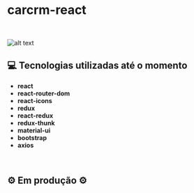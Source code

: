 # carcrm-react

&nbsp;

![alt text](https://i.imgur.com/NNKpdMB.gif)

## 💻 Tecnologias utilizadas até o momento

- **react**
- **react-router-dom**
- **react-icons**
- **redux**
- **react-redux**
- **redux-thunk**
- **material-ui**
- **bootstrap**
- **axios**

&nbsp;

## ⚙️ Em produção ⚙️
